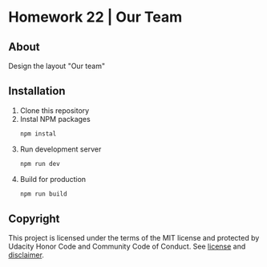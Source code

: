 # Homework 22 | Our Team

## About
Design the layout "Our team"

## Installation

1. Clone this repository
2. Instal NPM packages
    ```bash
    npm instal
    ```
3. Run development server
    ```bash
    npm run dev
    ```
4. Build for production
    ```bash
    npm run build
    ```

## Copyright
This project is licensed under the terms of the MIT license and protected by Udacity Honor Code and Community Code of Conduct. See [license](LICENSE.md) and [disclaimer](LICENSE.DISCLAIMER.md).